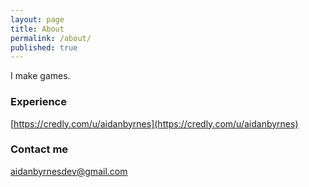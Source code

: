 ```yaml
---
layout: page
title: About
permalink: /about/
published: true
---
```

I make games.

### Experience
 
 [https://credly.com/u/aidanbyrnes](https://credly.com/u/aidanbyrnes)

### Contact me

[aidanbyrnesdev@gmail.com](mailto:aidanbyrnesdev@gmail.com)

